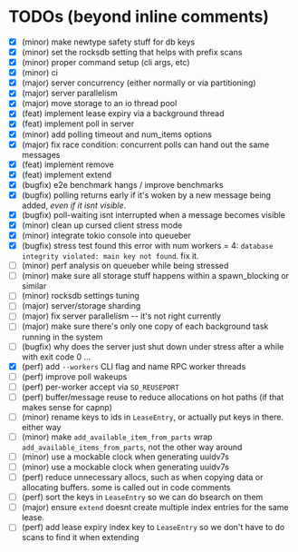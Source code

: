 # TODOs (beyond inline comments)

- [X] (minor) make newtype safety stuff for db keys
- [X] (minor) set the rocksdb setting that helps with prefix scans
- [X] (minor) proper command setup (cli args, etc)
- [X] (minor) ci
- [X] (major) server concurrency (either normally or via partitioning)
- [X] (major) server parallelism
- [X] (major) move storage to an io thread pool
- [X] (feat) implement lease expiry via a background thread
- [X] (feat) implement poll in server
- [X] (minor) add polling timeout and num_items options
- [X] (major) fix race condition: concurrent polls can hand out the same messages
- [X] (feat) implement remove
- [X] (feat) implement extend
- [X] (bugfix) e2e benchmark hangs / improve benchmarks
- [X] (bugfix) polling returns early if it's woken by a new message being added, *even if it isnt visible*.
- [X] (bugfix) poll-waiting isnt interrupted when a message becomes visible
- [X] (minor) clean up cursed client stress mode
- [X] (minor) integrate tokio console into queueber
- [X] (bugfix) stress test found this error with num workers = 4: `database integrity violated: main key not found`. fix it.
- [ ] (minor) perf analysis on queueber while being stressed
- [ ] (minor) make sure all storage stuff happens within a spawn_blocking or similar
- [ ] (minor) rocksdb settings tuning
- [ ] (major) server/storage sharding
- [ ] (major) fix server parallelism -- it's not right currently
- [ ] (major) make sure there's only one copy of each background task running in the system
- [ ] (bugfix) why does the server just shut down under stress after a while with exit code 0 ...
- [X] (perf) add `--workers` CLI flag and name RPC worker threads
- [ ] (perf) improve poll wakeups
- [ ] (perf) per-worker accept via `SO_REUSEPORT`
- [ ] (perf) buffer/message reuse to reduce allocations on hot paths (if that makes sense for capnp)
- [ ] (minor) rename keys to ids in `LeaseEntry`, or actually put keys in there. either way
- [ ] (minor) make `add_available_item_from_parts` wrap `add_available_items_from_parts`, not the other way around
- [ ] (minor) use a mockable clock when generating uuidv7s
- [ ] (minor) use a mockable clock when generating uuidv7s
- [ ] (perf) reduce unnecessary allocs, such as when copying data or allocating buffers. some is called out in code comments
- [ ] (perf) sort the keys in `LeaseEntry` so we can do bsearch on them
- [ ] (major) ensure `extend` doesnt create multiple index entries for the same lease.
- [ ] (perf) add lease expiry index key to `LeaseEntry` so we don't have to do scans to find it when extending

